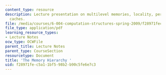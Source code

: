 ```yaml
---
content_type: resource
description: Lecture presentation on multilevel memories, locality, performance, and
  caches.
file: /media/courses/6-004-computation-structures-spring-2009/f28971fec5a11bf598b2b90c5fe6e7c3_MIT6_004s09_lec15.pdf
file_type: application/pdf
learning_resource_types:
- Lecture Notes
ocw_type: OCWFile
parent_title: Lecture Notes
parent_type: CourseSection
resourcetype: Document
title: 'The Memory Hierarchy '
uid: f28971fe-c5a1-1bf5-98b2-b90c5fe6e7c3
---
```

